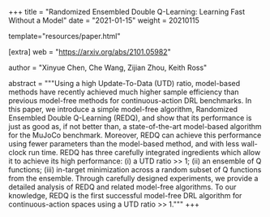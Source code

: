 +++
title = "Randomized Ensembled Double Q-Learning: Learning Fast Without a Model"
date = "2021-01-15"
weight = 20210115

template="resources/paper.html"

[extra]
web = "https://arxiv.org/abs/2101.05982"

author = "Xinyue Chen, Che Wang, Zijian Zhou, Keith Ross"

abstract = """Using a high Update-To-Data (UTD) ratio, model-based methods have recently achieved much higher sample efficiency than previous model-free methods for continuous-action DRL benchmarks. In this paper, we introduce a simple model-free algorithm, Randomized Ensembled Double Q-Learning (REDQ), and show that its performance is just as good as, if not better than, a state-of-the-art model-based algorithm for the MuJoCo benchmark. Moreover, REDQ can achieve this performance using fewer parameters than the model-based method, and with less wall-clock run time. REDQ has three carefully integrated ingredients which allow it to achieve its high performance: (i) a UTD ratio >> 1; (ii) an ensemble of Q functions; (iii) in-target minimization across a random subset of Q functions from the ensemble. Through carefully designed experiments, we provide a detailed analysis of REDQ and related model-free algorithms. To our knowledge, REDQ is the first successful model-free DRL algorithm for continuous-action spaces using a UTD ratio >> 1."""
+++
